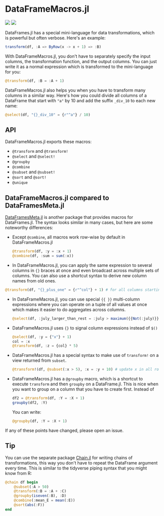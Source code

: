 # DataFrameMacros.jl

[![](https://img.shields.io/badge/docs-stable-blue.svg)](https://jkrumbiegel.github.io/DataFrameMacros.jl/stable)
[![](https://img.shields.io/badge/docs-dev-lightgray.svg)](https://jkrumbiegel.github.io/DataFrameMacros.jl/dev)

DataFrames.jl has a special mini-language for data transformations, which is powerful but often verbose.
Here's an example:

```julia
transform(df, :A => ByRow(x -> x + 1) => :B)
```

With DataFrameMacros.jl, you don't have to separately specify the input columns, the transformation function, and the output columns.
You can just write it as a normal expression which is transformed to the mini-language for you:

```julia
@transform(df, :B = :A + 1)
```

DataFrameMacros.jl also helps you when you have to transform many columns in a similar way.
Here's how you could divide all columns of a DataFrame that start with `"a"` by 10 and add the suffix `_div_10` to each new name:

```julia
@select(df, "{}_div_10" = {r"^a"} / 10)
```

## API

DataFrameMacros.jl exports these macros:
- `@transform` and `@transform!`
- `@select` and `@select!`
- `@groupby`
- `@combine`
- `@subset` and `@subset!`
- `@sort` and `@sort!`
- `@unique`

## DataFrameMacros.jl compared to DataFramesMeta.jl

[DataFramesMeta.jl](https://github.com/JuliaData/DataFramesMeta.jl) is another package that provides macros for DataFrames.jl.
The syntax looks similar in many cases, but here are some noteworthy differences:

- Except `@combine`, all macros work row-wise by default in DataFrameMacros.jl
  ```julia
  @transform(df, :y = :x + 1)
  @combine(df, :sum = sum(:x))
  ```
 - In DataFrameMacros.jl, you can apply the same expression to several columns in `{}` braces at once and even broadcast across multiple sets of columns. You can also use a shortcut syntax to derive new column names from old ones.
  ```julia
  @transform(df, "{}_plus_one" = {r"^col"} + 1) # for all columns starting with "col"
  ```
- In DataFrameMacros.jl, you can use special `{{ }}` multi-column expressions where you can operate on a tuple of all values at once which makes it easier to do aggregates across columns.
  ```julia
  @select(df, :july_larger_than_rest = :july > maximum({{Not(:july)}}))
  ```
- DataFrameMacros.jl uses `{}` to signal column expressions instead of `$()`
  ```julia
  @select(df, :y = {"x"} + 1)
  col = :x
  @transform(df, :z = {col} * 5)
  ```
- DataFrameMacros.jl has a special syntax to make use of `transform!` on a view returned from `subset`.
  ```julia
  @transform!(df, @subset(:x > 5), :x = :y + 10) # update x in all rows where x > 5
  ```
- DataFrameMacros.jl has a `@groupby` macro, which is a shortcut to execute `transform` and then `groupby` on a DataFrame.jl. This is nice when you want to group on a column that you have to create first. Instead of
  ```julia
  df2 = @transform(df, :Y = :X + 1)
  groupby(df2, :Y)
  ```
  You can write:
  ```julia
  @groupby(df, :Y = :X + 1)
  ```

If any of these points have changed, please open an issue.

## Tip

You can use the separate package [Chain.jl](https://github.com/jkrumbiegel/Chain.jl) for writing chains of transformations, this way you don't have to repeat the DataFrame argument every time. This is similar to the tidyverse piping syntax that you might know from R:

```julia
@chain df begin
    @subset(:A > 50)
    @transform(:B = :A + :C)
    @groupby(iseven(:B), :D)
    @combine(:mean_E = mean(:E))
    @sort(abs(:F))
end
```
